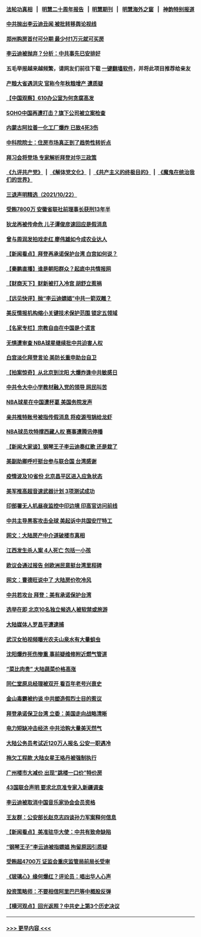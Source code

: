 #### [法轮功真相](https://github.com/gfw-breaker/truth/blob/master/README.md?t=0) &nbsp;&nbsp;|&nbsp;&nbsp; [明慧二十周年报告](https://github.com/gfw-breaker/mh-reports/blob/master/README.md?t=0) &nbsp;&nbsp;|&nbsp;&nbsp;[明慧期刊](https://github.com/gfw-breaker/mh-qikan) &nbsp;&nbsp;|&nbsp;&nbsp; [明慧海外之窗](https://github.com/gfw-breaker/mh-news/blob/master/README.md?t=0) &nbsp;&nbsp;|&nbsp;&nbsp; [神韵特别报道](https://github.com/gfw-breaker/mh-news/blob/master/shenyun.md?t=0)
#### [中共抛出李云迪丑闻 被批转移舆论视线](../pages/nsc413/n13324231.md?t=10231850) 
#### [郑州购房首付可分期 最少付1万元就可买房](../pages/nsc413/n13323868.md?t=10231850) 
#### [李云迪被抛弃？分析：中共事先已安排好](../pages/nsc413/n13324145.md?t=10231850) 
#### 五毛举报越来越频繁，请网友们前往下载 [一键翻墙软件](https://github.com/gfw-breaker/ssr-accounts)，并将此项目推荐给亲友
#### [产粮大省遇洪灾 官称今年秋粮增产 遭质疑](../pages/nsc413/n13324087.md?t=10231850) 
#### [【中国观察】610办公室为何贪腐高发](../pages/nsc413/n13324028.md?t=10231850) 
#### [SOHO中国再遭打击？旗下公司被立案检查](../pages/nsc413/n13323771.md?t=10231850) 
#### [内蒙古阿拉善一化工厂爆炸 已致4死3伤](../pages/nsc413/n13323884.md?t=10231850) 
#### [中科院院士：住房市场真正到了趋势性转折点](../pages/nsc413/n13323643.md?t=10231850) 
#### [拜习会将登场 专家解析拜登对华三政策](../pages/nsc413/n13323196.md?t=10231850) 
#### [《九评共产党》](https://github.com/begood0513/9ping.md/blob/master/README.md) &nbsp;|&nbsp; [《解体党文化》](../../../../jtdwh.md/blob/master/README.md)  &nbsp;|&nbsp; [《共产主义的终极目的》](../../../../gczydzjmd.md/blob/master/README.md) &nbsp;|&nbsp; [《魔鬼在统治我们的世界》](../../../../mgztzwmdsj.md/blob/master/README.md) 
#### [三退声明精选（2021/10/22）](../pages/nsc413/n13323833.md?t=10231850) 
#### [受贿7800万 安徽省联社前理事长获刑13年半](../pages/nsc413/n13323753.md?t=10231850) 
#### [狄龙再被传命危 儿子谭俊彦速回应是假消息](../pages/nsc413/n13323603.md?t=10231850) 
#### [曾与周润发拍戏走红 廖伟雄如今成农业达人](../pages/nsc413/n13323489.md?t=10231850) 
#### [【新闻看点】拜登再承诺保护台湾 白宫如何说？](../pages/nsc413/n13323501.md?t=10231850) 
#### [【秦鹏直播】谁是朝阳群众？起底中共情报网](../pages/nsc413/n13323529.md?t=10231850) 
#### [【财商天下】财新被打入冷宫 胡舒立惹祸](../pages/nsc413/n13323452.md?t=10231850) 
#### [【远见快评】抛“李云迪嫖娼”中共一箭双雕？](../pages/nsc413/n13323511.md?t=10231850) 
#### [美反情报机构缩小关键技术保护范围 锁定五领域](../pages/nsc413/n13323440.md?t=10231850) 
#### [【名家专栏】宗教自由在中国是个谎言](../pages/nsc413/n13322802.md?t=10231850) 
#### [无惧遭审查 NBA球星继续批中共迫害人权](../pages/nsc413/n13323367.md?t=10231850) 
#### [白宫淡化拜登言论 美防长重申助台自卫](../pages/nsc413/n13323321.md?t=10231850) 
#### [【拍案惊奇】从北京到沈阳 大爆炸逢中共敏感日](../pages/nsc413/n13323071.md?t=10231850) 
#### [中共令大中小学教材融入党的领导 网民叫苦](../pages/nsc413/n13323138.md?t=10231850) 
#### [NBA球星在中国遭杯葛 美国务院发声](../pages/nsc413/n13323267.md?t=10231850) 
#### [亲共推特账号被指传假消息 将疫源甩锅给龙虾](../pages/nsc413/n13323065.md?t=10231850) 
#### [NBA球员坎特撑西藏人权 赛事遭腾讯停播](../pages/nsc413/n13322627.md?t=10231850) 
#### [【新闻大家谈】钢琴王子李云迪奏红歌 还是栽了](../pages/nsc413/n13323051.md?t=10231850) 
#### [美副助卿呼吁挺台参与联合国 台湾感谢](../pages/nsc413/n13321601.md?t=10231850) 
#### [疫情波及10省份 北京昌平区进入应急状态](../pages/nsc413/n13322389.md?t=10231850) 
#### [美军推高超音速武器计划 3项测试成功](../pages/nsc413/n13322521.md?t=10231850) 
#### [印部署无人机昼夜监控中印边境 印高官访问前线](../pages/nsc413/n13320156.md?t=10231850) 
#### [中共主导黑客攻击全球 美起诉中共国安厅特工](../pages/nsc413/n13319935.md?t=10231850) 
#### [网文：大陆房产中介道破楼市真相](../pages/nsc413/n13322388.md?t=10231850) 
#### [江西发生杀人案 4人死亡 包括一小孩](../pages/nsc413/n13322410.md?t=10231850) 
#### [欧议会通过报告 创欧洲民意挺台湾里程碑](../pages/nsc413/n13321578.md?t=10231850) 
#### [网文：曹德旺说中了 大陆房价吹冷风](../pages/nsc413/n13322161.md?t=10231850) 
#### [中共若攻台 拜登：美有承诺保护台湾](../pages/nsc413/n13321341.md?t=10231850) 
#### [选举在即 北京10名独立候选人被软禁或旅游](../pages/nsc413/n13322344.md?t=10231850) 
#### [大陆媒体人罗昌平遭逮捕](../pages/nsc413/n13322340.md?t=10231850) 
#### [武汉女拍视频曝光农夫山泉水有大量蛆虫](../pages/nsc413/n13321958.md?t=10231850) 
#### [沈阳爆炸死伤惨重 事前疑维修附近燃气管道](../pages/nsc413/n13322106.md?t=10231850) 
#### [“菜比肉贵” 大陆蔬菜价格高涨](../pages/nsc413/n13321656.md?t=10231850) 
#### [同仁堂原总经理被双开 看百年老号兴衰史](../pages/nsc413/n13313693.md?t=10231850) 
#### [金山毒霸被约谈 中共塑造假烈士目的惹议](../pages/nsc413/n13322087.md?t=10231850) 
#### [拜登承诺保卫台湾 立委：美国走向战略清晰](../pages/nsc413/n13321662.md?t=10231850) 
#### [电力短缺冲击经济 中共洽购大量美天然气](../pages/nsc413/n13321993.md?t=10231850) 
#### [大陆公务员考试近120万人报名 公安一职遇冷](../pages/nsc413/n13321854.md?t=10231850) 
#### [拖欠工程款 大陆女星王珞丹被强制执行](../pages/nsc413/n13321560.md?t=10231850) 
#### [广州楼市大减价 出现“跳楼一口价”特价房](../pages/nsc413/n13321428.md?t=10231850) 
#### [43国联合声明 要求北京准专家入新疆调查](../pages/nsc413/n13321668.md?t=10231850) 
#### [李云迪被取消中国音乐家协会会员资格](../pages/nsc413/n13321634.md?t=10231850) 
#### [王友群：公安部长赵克志四谈孙力军案释何信息](../pages/nsc413/n13320710.md?t=10231850) 
#### [【新闻看点】美准驻华大使：中共有致命缺陷](../pages/nsc413/n13321019.md?t=10231850) 
#### [“钢琴王子”李云迪被指嫖娼 拘留原因引质疑](../pages/nsc413/n13320985.md?t=10231850) 
#### [受贿超4700万 证监会重庆监管局前局长受审](../pages/nsc413/n13321492.md?t=10231850) 
#### [《玻璃心》缘何爆红？评论员：唱出华人心声](../pages/nsc413/n13321352.md?t=10231850) 
#### [投资策略师：不要相信阿里巴巴等中概股反弹](../pages/nsc413/n13320968.md?t=10231850) 
#### [【横河观点】回光返照？中共史上第3个历史决议](../pages/nsc413/n13321160.md?t=10231850) 

----
#### [ >>> 更早内容 <<< ](../indexes/nsc413-earlier.md)

